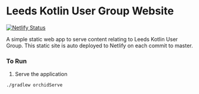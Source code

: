 # Leeds Kotlin User Group Website

[![Netlify Status](https://api.netlify.com/api/v1/badges/7cda8435-e7e2-4eb2-ba6e-d271da6ffe12/deploy-status)](https://app.netlify.com/sites/leedskotlinusergroup/deploys)

A simple static web app to serve content relating to Leeds Kotlin User Group. This static site is auto deployed to Netlify on each commit to master.

### To Run

1. Serve the application
```
./gradlew orchidServe
```
